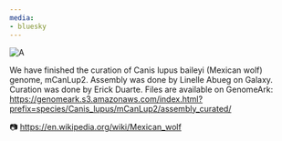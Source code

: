 ```yaml
---
media:
- bluesky
---
```

![A](https://upload.wikimedia.org/wikipedia/commons/thumb/c/c1/Mexican_Wolf_2_yfb-edit_1.jpg/1600px-Mexican_Wolf_2_yfb-edit_1.jpg)

We have finished the curation of Canis lupus baileyi (Mexican wolf) genome, mCanLup2. Assembly was done by Linelle Abueg on Galaxy. Curation was done by Erick Duarte. Files are available on GenomeArk: https://genomeark.s3.amazonaws.com/index.html?prefix=species/Canis_lupus/mCanLup2/assembly_curated/

:camera: https://en.wikipedia.org/wiki/Mexican_wolf
